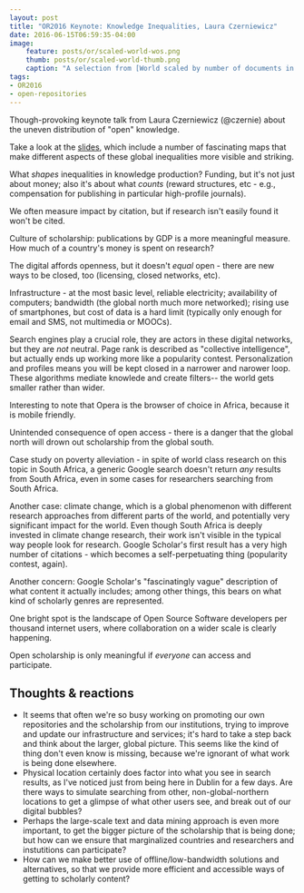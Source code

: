 ```yaml
---
layout: post
title: "OR2016 Keynote: Knowledge Inequalities, Laura Czerniewicz"
date: 2016-06-15T06:59:35-04:00
image:
    feature: posts/or/scaled-world-wos.png
    thumb: posts/or/scaled-world-thumb.png
    caption: "A selection from [World scaled by number of documents in Web of Science by Authors Living There](http://jalperin.github.io/d3-cartogram/), a [d3.js](http://d3js.org) visualization by Juan Pablo Alperin"
tags:
- OR2016
- open-repositories
---
```


Though-provoking keynote talk from Laura Czerniewicz (@czernie) about the uneven distribution of "open" knowledge.

Take a look at the [slides](http://www.slideshare.net/laura_Cz/laura-czerniewicz-open-repositories-conference-2016-dublin), which include a number of fascinating maps that make different aspects of these global inequalities more visible and striking.

What *shapes* inequalities in knowledge production?  Funding, but it's not just about money; also it's about what *counts* (reward structures, etc - e.g., compensation for publishing in particular high-profile journals).

We often measure impact by citation, but if research isn't easily found it won't be cited.

Culture of scholarship: publications by GDP is a more meaningful measure.  How much of a country's money is spent on research?

The digital affords openness, but it doesn't *equal* open - there are new ways to be closed, too (licensing, closed networks, etc).

Infrastructure - at the most basic level, reliable electricity; availability of computers; bandwidth (the global north much more networked); rising use of smartphones, but cost of data is a hard limit (typically only enough for email and SMS, not multimedia or MOOCs).

Search engines play a crucial role, they are actors in these digital networks, but they are *not* neutral.  Page rank is described as "collective intelligence", but actually ends up working more like a popularity contest.  Personalization and profiles means you will be kept closed in a narrower and narower loop.  These algorithms mediate knowlede and create filters-- the world gets smaller rather than wider.

Interesting to note that Opera is the browser of choice in Africa, because it is mobile friendly.

Unintended consequence of open access - there is a danger that the global north will drown out scholarship from the global south.

Case study on poverty alleviation - in spite of world class research on this topic in South Africa, a generic Google search doesn't return *any* results from South Africa, even in some cases for researchers searching from South Africa.

Another case: climate change, which is a global phenomenon with different research approaches from different parts of the world, and potentially very significant impact for the world.  Even though South Africa is deeply invested in climate change research, their work isn't visible in the typical way people look for research.  Google Scholar's first result has a very high number of citations - which becomes a self-perpetuating thing (popularity contest, again).

Another concern: Google Scholar's "fascinatingly vague" description of what content it actually includes; among other things, this bears on what kind of scholarly genres are represented.

One bright spot is the landscape of Open Source Software developers per thousand internet users, where collaboration on a wider scale is clearly happening.

Open scholarship is only meaningful if *everyone* can access and participate.

## Thoughts & reactions

 - It seems that often we're so busy working on promoting our own repositories and the scholarship from our institutions, trying to improve and update our infrastructure and services; it's hard to take a step back and think about the larger, global picture.    This seems like the kind of thing don't even know is missing, because we're ignorant of what work is being done elsewhere.
 - Physical location certainly does factor into what you see in search results, as I've noticed just from being here in Dublin for a few days.  Are there ways to simulate searching from other, non-global-northern locations to get a glimpse of what other users see, and break out of our digital bubbles?
 - Perhaps the large-scale text and data mining approach is even more important, to get the bigger picture of the scholarship that is being done; but how can we ensure that marginalized countries and researchers and instutitions can participate?
- How can we make better use of offline/low-bandwidth solutions and alternatives, so that we provide more efficient and accessible ways of getting to scholarly content?
